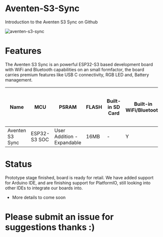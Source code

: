 # Aventen-S3-Sync
Introduction to the Aventen S3 Sync on Github

![aventen-s3-sync](https://github.com/avencan/Aventen-S3-Sync/assets/140997610/825e320d-4e1c-4da6-8fc4-d2a7e894f95f)

# Features
The Aventen S3 Sync is an powerful ESP32-S3 based development board with WiFi and Bluetooth capabilities on an small formfactor, the board carries premium features like USB C connectivity, RGB LED and, Battery management.

| Name                       | MCU                  | PSRAM | FLASH | Built-in SD Card | Built-in WiFi/Bluetooth | Onboard LED | Header Pins | USB Connector | Ethernet       | Debugging | Aux LDO 1A | Board Antenna + IPX w RF Switch | Battery Support (JST) + USB LiPo Charge |
|----------------------------|----------------------|-------|-------|------------------|-------------------------|-------------|-------------|---------------|----------------|----------|------------|--------------------------------|----------------------------------------|
| Aventen S3 Sync            | ESP32-S3 SOC         | User Addition - Expandable | 16MB  | -                | Y             | RGB         | 43            | USB-C         | -                | JTAG/SWD | -          | Y               | Y                                      |

# Status
Prototype stage finished, board is ready for retail. We have added support for Arduino IDE, and are finishing support for PlatformIO, still looking into other IDEs to integrate our boards into.

- More details to come soon 

# Please submit an issue for suggestions thanks :)
